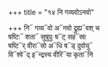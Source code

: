 +++
title = "१४ नि गव्यवोऽनवो"

+++
नि᳓ गव्य᳓वो अ᳓नवो द्रुह्य᳓वश् च  
षष्टिः᳓ शता᳓ सुषुपुः ष᳓ट् सह᳓स्रा  
षष्टि᳓र् वीरा᳓सो अ᳓धि ष᳓ड् दुवोयु᳓  
वि᳓श्वे᳓द् इ᳓न्द्रस्य वीरि᳓या कृता᳓नि
